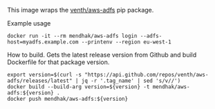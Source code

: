 This image wraps the [venth/aws-adfs](https://github.com/venth/aws-adfs) pip package.

Example usage

    docker run -it --rm mendhak/aws-adfs login --adfs-host=myadfs.example.com --printenv --region eu-west-1

How to build. Gets the latest release version from Github and build Dockerfile for that package version.

    export version=$(curl -s "https://api.github.com/repos/venth/aws-adfs/releases/latest" | jq -r '.tag_name' | sed 's/v//')
    docker build --build-arg version=${version} -t mendhak/aws-adfs:${version} .
    docker push mendhak/aws-adfs:${version} 

